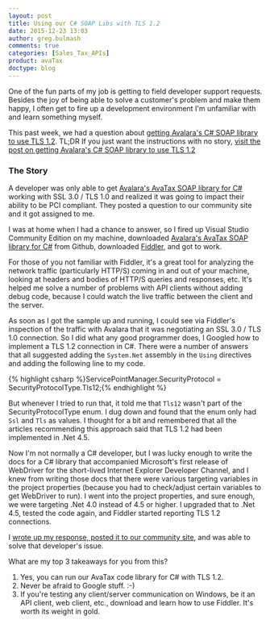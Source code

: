 ```yaml
---
layout: post
title: Using our C# SOAP Libs with TLS 1.2
date: 2015-12-23 13:03
author: greg.bulmash
comments: true
categories: [Sales_Tax_APIs]
product: avaTax
doctype: blog
---
```

One of the fun parts of my job is getting to field developer support requests. Besides the joy of being able to solve a customer's problem and make them happy, I often get to fire up a development environment I'm unfamiliar with and learn something myself.

This past week, we had a question about <a href="https://community.avalara.com/avalara/topics/it-seems-that-avalara-avatax-adapter-dll-cant-use-tls-1-2-protocol-and-that-affects-our-pci-compliance">getting Avalara's C# SOAP library to use TLS 1.2</a>. TL;DR If you just want the instructions with no story, <a href="https://community.avalara.com/avalara/topics/it-seems-that-avalara-avatax-adapter-dll-cant-use-tls-1-2-protocol-and-that-affects-our-pci-compliance">visit the post on getting Avalara's C# SOAP library to use TLS 1.2</a> 

<h3>The Story</h3>

A developer was only able to get <a href="https://github.com/avadev/AvaTax-Calc-SOAP-csharp">Avalara's AvaTax SOAP library for C#</a> working with SSL 3.0 / TLS 1.0 and realized it was going to impact their ability to be PCI compliant. They posted a question to our community site and it got assigned to me.

I was at home when I had a chance to answer, so I fired up Visual Studio Community Edition on my machine, downloaded <a href="https://github.com/avadev/AvaTax-Calc-SOAP-csharp">Avalara's AvaTax SOAP library for C#</a> from Github, downloaded <a href="http://www.telerik.com/download/fiddler">Fiddler</a>, and got to work.

For those of you not familiar with Fiddler, it's a great tool for analyzing the network traffic (particularly HTTP/S) coming in and out of your machine, looking at headers and bodies of HTTP/S queries and responses, etc. It's helped me solve a number of problems with API clients without adding debug code, because I could watch the live traffic between the client and the server.

As soon as I got the sample up and running, I could see via Fiddler's inspection of the traffic with Avalara that it was negotiating an SSL 3.0 / TLS 1.0 connection. So I did what any good programmer does, I Googled how to implement a TLS 1.2 connection in C#. There were a number of answers that all suggested adding the <code>System.Net</code> assembly in the <code>Using</code> directives and adding the following line to my code.

{% highlight csharp %}ServicePointManager.SecurityProtocol = SecurityProtocolType.Tls12;{% endhighlight %}

But whenever I tried to run that, it told me that <code>Tls12</code> wasn't part of the SecurityProtocolType enum. I dug down and found that the enum only had <code>Ssl</code> and <code>Tls</code> as values. I thought for a bit and remembered that all the articles recommending this approach said that TLS 1.2 had been implemented in .Net 4.5.

Now I'm not normally a C# developer, but I was lucky enough to write the docs for a C# library that accompanied Microsoft's first release of WebDriver for the short-lived Internet Explorer Developer Channel, and I knew from writing those docs that there were various targeting variables in the project properties (because you had to check/adjust certain variables to get WebDriver to run). I went into the project properties, and sure enough, we were targeting .Net 4.0 instead of 4.5 or higher. I upgraded that to .Net 4.5, tested the code again, and Fiddler started reporting TLS 1.2 connections.

I <a href="https://community.avalara.com/avalara/topics/it-seems-that-avalara-avatax-adapter-dll-cant-use-tls-1-2-protocol-and-that-affects-our-pci-compliance">wrote up my response, posted it to our community site</a>, and was able to solve that developer's issue.

What are my top 3 takeaways for you from this?

<ol>
<li> Yes, you can run our AvaTax code library for C# with TLS 1.2.</li>
<li> Never be afraid to Google stuff. :-)</li>
<li> If you're testing any client/server communication on Windows, be it an API client, web client, etc., download and learn how to use Fiddler. It's worth its weight in gold.</li>
</ol>
